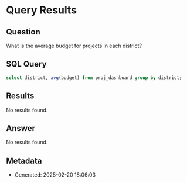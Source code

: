 # Query Results

## Question
What is the average budget for projects in each district?

## SQL Query
```sql
select district, avg(budget) from proj_dashboard group by district;
```

## Results
No results found.

## Answer
No results found.

## Metadata
- Generated: 2025-02-20 18:06:03
